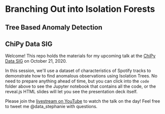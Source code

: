 # Branching Out into Isolation Forests
## Tree Based Anomaly Detection
## ChiPy Data SIG

Welcome! This repo holds the materials for my upcoming talk at the [ChiPy Data SIG](https://www.meetup.com/_ChiPy_/events/272525624/) on October 21, 2020. 

In this session, we'll use a dataset of characteristics of Spotify tracks to demonstrate how to find anomalous observations using Isolation Trees. No need to prepare anything ahead of time, but you can click into the `code` folder above to see the Jupyter notebook that contains all the code, or the reveal.js HTML slides will let you see the presentation deck itself. 

Please join the [livestream on YouTube](https://www.meetup.com/_ChiPy_/events/272525624/) to watch the talk on the day! Feel free to tweet me @data_stephanie with questions.
